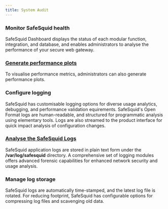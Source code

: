 ```yaml
---
title: System Audit
---
```


### Monitor SafeSquid health

SafeSquid Dashboard displays the status of each modular function, integration, and database, and enables administrators to analyse the performance of your secure web gateway.

### [Generate performance plots](/docs/13-System%20Audit/Performance%20Plot.md)

To visualise performance metrics, administrators can also generate performance plots.


### Configure logging

SafeSquid has customisable logging options for diverse usage analytics, debugging, and performance validation equirements. SafeSquid's Open Format logs are human-readable, and structured for programmatic analysis using elementary tools. Logs are also streamed to the product interface for quick impact analysis of configuration changes.

### [Analyse the SafeSquid Logs](/docs/13-System%20Audit/Security%20Logs.md)

SafeSquid application logs are stored in plain text form under the **/var/log/safesquid** directory. A comprehensive set of logging modules offers advanced forensic capabilities for enhanced network security and usage analysis.

### Manage log storage

SafeSquid logs are automatically time-stamped, and the latest log file is rotated. For reducing footprint, SafeSquid has configurable options for compressing log files and scavenging old data.

